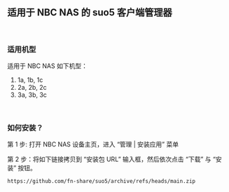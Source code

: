 适用于 NBC NAS 的 suo5 客户端管理器
--------------------------------

&nbsp; 

### 适用机型

适用于 NBC NAS 如下机型：

1. 1a, 1b, 1c
2. 2a, 2b, 2c
3. 3a, 3b, 3c

&nbsp;

### 如何安装？

第 1 步: 打开 NBC NAS 设备主页，进入 “管理 | 安装应用” 菜单

第 2 步：将如下链接拷贝到 “安装包 URL” 输入框，然后依次点击 “下载” 与 “安装” 按钮。

``` bash
https://github.com/fn-share/suo5/archive/refs/heads/main.zip
```

&nbsp;

